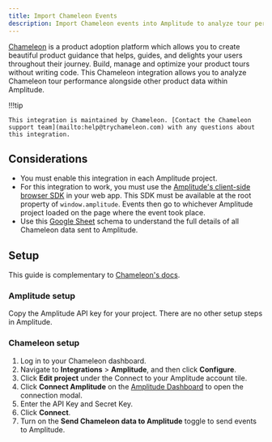 ```yaml
---
title: Import Chameleon Events
description: Import Chameleon events into Amplitude to analyze tour performance alongside your data in Amplitude.
---
```


[Chameleon](https://www.chameleon.io/) is a product adoption platform which allows you to create beautiful product guidance that helps, guides, and delights your users throughout their journey. Build, manage and optimize your product tours without writing code. This Chameleon integration allows you to analyze Chameleon tour performance alongside other product data within Amplitude.

!!!tip

    This integration is maintained by Chameleon. [Contact the Chameleon support team](mailto:help@trychameleon.com) with any questions about this integration.

## Considerations

- You must enable this integration in each Amplitude project.
- For this integration to work, you must use the [Amplitude's client-side browser SDK](../sdks/typescript-browser) in your web app. This SDK must be available at the root property of `window.amplitude`. Events then go to whichever Amplitude project loaded on the page where the event took place.
- Use this [Google Sheet](https://docs.google.com/spreadsheets/d/1qBiAojhSoUSEGLlwvzAhO5CxFLTNeutA_h2iV9gsvRk/copy) schema to understand the full details of all Chameleon data sent to Amplitude.

## Setup

This guide is complementary to [Chameleon's docs](https://help.chameleon.io/en/articles/1349762-amplitude-integration-user-guide#sending-chameleon-events-to-amplitude).

### Amplitude setup

Copy the Amplitude API key for your project. There are no other setup steps in Amplitude. 

### Chameleon setup

1. Log in to your Chameleon dashboard.
2. Navigate to **Integrations** > **Amplitude**, and then click **Configure**.
3. Click **Edit project** under the Connect to your Amplitude account tile. <!-- markdown-link-check-disable-next-line -->
4. Click **Connect Amplitude** on the [Amplitude Dashboard](https://app.chameleon.io/integrations/amplitude) to open the connection modal.
5. Enter the API Key and Secret Key.
6. Click **Connect**.
7. Turn on the **Send Chameleon data to Amplitude** toggle to send events to Amplitude.
